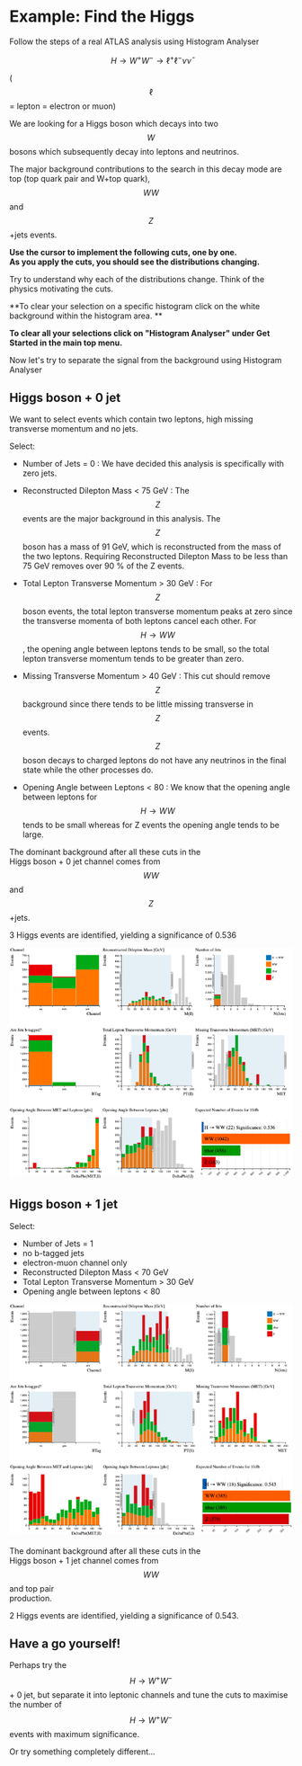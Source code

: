 # Example: Find the Higgs

Follow the steps of a real ATLAS analysis using Histogram Analyser

$$H\rightarrow W^+W^- \rightarrow \ell^+ \ell^-\nu  \bar \nu$$ 

\($$\ell$$ = lepton = electron or muon\)

We are looking for a Higgs boson which decays into two $$W$$ bosons which subsequently decay into leptons and neutrinos.

The major background contributions to the search in this decay mode are top \(top quark pair and W+top quark\), $$WW$$ and $$Z$$+jets events.


**Use the cursor to implement the following cuts, one by one.  
As you apply the cuts, you should see the distributions changing.**

Try to understand why each of the distributions change.  Think of the physics motivating the cuts.

**To clear your selection on a specific histogram click on the white background within the histogram area. **

**To clear all your selections click on "Histogram Analyser" under Get Started in the main top menu.**

Now let's try to separate the signal from the background using Histogram Analyser

## Higgs boson + 0 jet

We want to select events which contain two leptons, high missing transverse momentum and no jets.

Select:

* Number of Jets = 0 : We have decided this analysis is specifically with zero jets.

* Reconstructed Dilepton Mass &lt; 75 GeV : The $$Z$$ events are the major background in this analysis.  The $$Z$$ boson has a mass of 91 GeV, which is reconstructed from the mass of the two leptons.  Requiring Reconstructed Dilepton Mass to be less than 75 GeV removes over 90 % of the Z events.

* Total Lepton Transverse Momentum &gt; 30 GeV : For $$Z$$ boson events, the total lepton transverse momentum peaks at zero since the transverse momenta of both leptons cancel each other.  For $$H\rightarrow WW$$, the opening angle between leptons tends to be small, so the total lepton transverse momentum tends to be greater than zero.

* Missing Transverse Momentum &gt; 40 GeV : This cut should remove $$Z$$ background since there tends to be little missing transverse in $$Z$$ events.  $$Z$$ boson decays to charged leptons do not have any neutrinos in the final state while the other processes do.

* Opening Angle between Leptons &lt; 80 : We know that the opening angle between leptons for $$H\rightarrow WW$$ tends to be small whereas for Z events the opening angle tends to be large.

The dominant background after all these cuts in the  
Higgs boson + 0 jet channel comes from $$WW$$ and $$Z$$+jets.

3 Higgs events are identified, yielding a significance of 0.536

![](pictures/HWW0jet.png)

## Higgs boson + 1 jet

Select:

* Number of Jets = 1 
* no b-tagged jets
* electron-muon channel only
* Reconstructed Dilepton Mass &lt; 70 GeV
* Total Lepton Transverse Momentum &gt; 30 GeV
* Opening angle between leptons &lt; 80

![](pictures/HWW1jet.png)

The dominant background after all these cuts in the  
Higgs boson + 1 jet channel comes from $$WW$$ and top pair  
production.

2 Higgs events are identified, yielding a significance of 0.543.

## Have a go yourself!

Perhaps try the $$H\rightarrow W^+W^-$$ + 0 jet, but separate it into leptonic channels and tune the cuts to maximise the number of $$H\rightarrow W^+W^-$$ events with maximum significance.

Or try something completely different...

